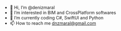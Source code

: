 - 👋 Hi, I’m @denizmaral
- 👀 I’m interested in BIM and CrossPlatform softwares
- 🌱 I’m currently coding C#, SwiftUI and Python
- 📫 How to reach me dnzmaral@gmail.com

<!---
denizmaral/denizmaral is a ✨ special ✨ repository because its `README.md` (this file) appears on your GitHub profile.
You can click the Preview link to take a look at your changes.
--->
